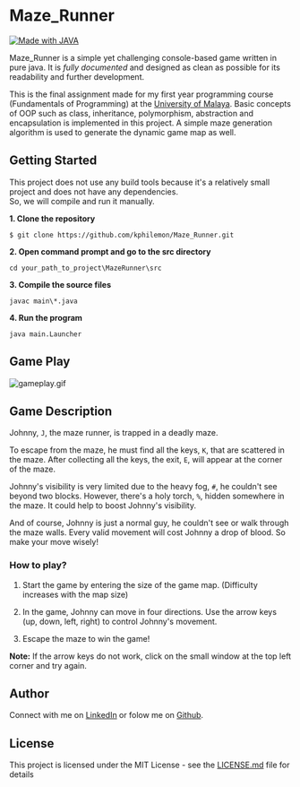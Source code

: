 # Maze_Runner
[![Made with JAVA](https://img.shields.io/badge/Made_with-JAVA-1abc9c.svg)](https://shields.io/)

Maze_Runner is a simple yet challenging console-based game written in pure java. 
It is _fully documented_ and designed as clean as possible for its readability and further development. 

This is the final assignment made for my first year programming course (Fundamentals of Programming) at the [University of Malaya](https://www.um.edu.my/).
Basic concepts of OOP such as class, inheritance, polymorphism, abstraction and encapsulation is implemented in this project. 
A simple maze generation algorithm is used to generate the dynamic game map as well.

## Getting Started
This project does not use any build tools because it's a relatively small project and does not have any dependencies.<br/>
So, we will compile and run it manually.

**1. Clone the repository**
```
$ git clone https://github.com/kphilemon/Maze_Runner.git
```
**2. Open command prompt and go to the src directory**
```
cd your_path_to_project\MazeRunner\src
```
**3. Compile the source files**
```
javac main\*.java
```
**4. Run the program**
```
java main.Launcher
```

## Game Play
 ![gameplay.gif](https://github.com/kphilemon/Maze_Runner/blob/master/gameplay.gif)

## Game Description
Johnny, `J`, the maze runner, is trapped in a deadly maze.

To escape from the maze, he must find all the keys, `K`, that are scattered in the maze.
After collecting all the keys, the exit, `E`, will appear at the corner of the maze.

Johnny's visibility is very limited due to the heavy fog, `#`, he couldn't see beyond two blocks.
However, there's a holy torch, `%`, hidden somewhere in the maze. It could help to boost Johnny's visibility.

And of course, Johnny is just a normal guy, he couldn't see or walk through the maze walls.
Every valid movement will cost Johnny a drop of blood. So make your move wisely! 

### How to play?
1. Start the game by entering the size of the game map. (Difficulty increases with the map size) 

2. In the game, Johnny can move in four directions. Use the arrow keys (up, down, left, right) to control Johnny's movement.

3. Escape the maze to win the game!

**Note:** If the arrow keys do not work, click on the small window at the top left corner and try again.

## Author
Connect with me on [LinkedIn](https://www.linkedin.com/in/philemon-khor/) or folow me on [Github](https://github.com/kphilemon).


## License
This project is licensed under the MIT License - see the [LICENSE.md](https://github.com/kphilemon/Maze_Runner/blob/master/LICENSE.md) file for details
